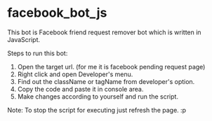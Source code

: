 # facebook_bot_js
This bot is Facebook friend request remover bot which is written in JavaScript.

Steps to run this bot:
1. Open the target url. (for me it is facebook pending request page)
2. Right click and open Developer's menu.
3. Find out the className or tagName from developer's option.
4. Copy the code and paste it in console area.
5. Make changes according to yourself and run the script.

Note: To stop the script for executing just refresh the page. :p
